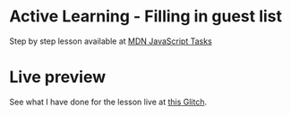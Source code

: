 # Active Learning - Filling in guest list

Step by step lesson available at [MDN JavaScript Tasks](https://developer.mozilla.org/en-US/docs/Learn/JavaScript/Building_blocks/Looping_code#active_learning_filling_in_a_guest_list)

# Live preview

See what I have done for the lesson live at [this Glitch](https://titanium-slender-swim.glitch.me/JavaScript/Active%20learning%20-%20Filling%20in%20a%20guest%20list/).
